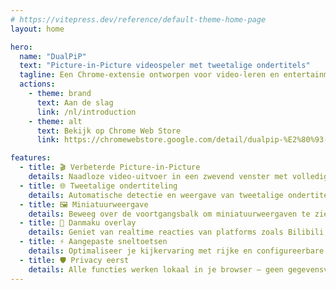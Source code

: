 ```yaml
---
# https://vitepress.dev/reference/default-theme-home-page
layout: home

hero:
  name: "DualPiP"
  text: "Picture-in-Picture videospeler met tweetalige ondertitels"
  tagline: Een Chrome-extensie ontworpen voor video-leren en entertainment die de Picture-in-Picture beperkingen van browsers doorbreekt, met verbeterde ervaringen met tweetalige ondertitels, danmaku, miniaturen en meer. Of je nu series kijkt, online cursussen volgt of talen leert, het helpt je tegelijkertijd kijken en leren met dubbele efficiëntie.
  actions:
    - theme: brand
      text: Aan de slag
      link: /nl/introduction
    - theme: alt
      text: Bekijk op Chrome Web Store
      link: https://chromewebstore.google.com/detail/dualpip-%E2%80%93-bilingual-subti/ddkmobcljbfggkmibabekgpbighaogpn

features:
  - title: 🎬 Verbeterde Picture-in-Picture
    details: Naadloze video-uitvoer in een zwevend venster met volledige afspeelbesturingen — multitasken zonder een moment te missen.
  - title: 🌐 Tweetalige ondertiteling
    details: Automatische detectie en weergave van tweetalige ondertitels op ondersteunde videosites — perfect voor taalleerders.
  - title: 🖼️ Miniatuurweergave
    details: Beweeg over de voortgangsbalk om miniatuurweergaven te zien, waardoor het gemakkelijk wordt om sleutelscènes te vinden.
  - title: 💬 Danmaku overlay
    details: Geniet van realtime reacties van platforms zoals Bilibili, NicoNico en livestreams, direct in PiP-modus.
  - title: ⚡ Aangepaste sneltoetsen
    details: Optimaliseer je kijkervaring met rijke en configureerbare sneltoetsen.
  - title: 🛡️ Privacy eerst
    details: Alle functies werken lokaal in je browser — geen gegevensverzameling, volledig veilig.
---
```

